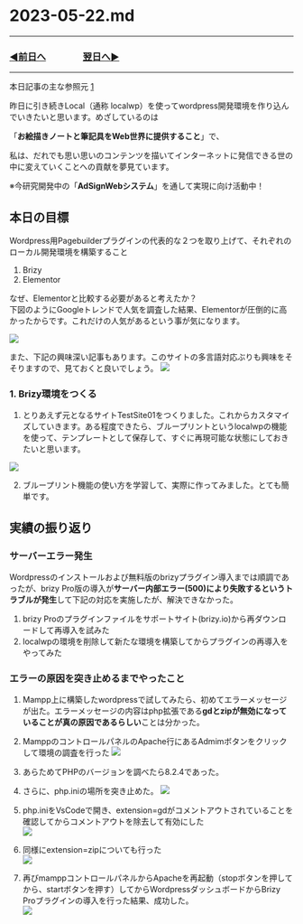 # 2023-05-22.md
---
### [◀️前日へ](https://github.com/yuasys/chatty-journal/blob/main/2023/05/2023-05-21.md)&emsp;&emsp;&emsp;&emsp;[翌日へ▶️](https://github.com/yuasys/chatty-journal/blob/main/2023/05/2023-05-23.md)
---

本日記事の主な参照元 [1](https://hackmd.io/@yuasys/SJFHUeuS2)   

昨日に引き続きLocal（通称 localwp）を使ってwordpress開発環境を作り込んでいきたいと思います。めざしているのは  
  
「<b>お絵描きノートと筆記具をWeb世界に提供すること</b>」で、  

私は、だれでも思い思いのコンテンツを描いてインターネットに発信できる世の中に変えていくことへの貢献を夢見ています。  

※今研究開発中の「<b>AdSignWebシステム</b>」を通して実現に向け活動中！

## 本日の目標

Wordpress用Pagebuilderプラグインの代表的な２つを取り上げて、それぞれのローカル開発環境を構築すること  

1. Brizy
2. Elementor

なぜ、Elementorと比較する必要があると考えたか？  
下図のようにGoogleトレンドで人気を調査した結果、Elementorが圧倒的に高かったからです。これだけの人気があるという事が気になります。

![](https://hackmd.io/_uploads/ByRb9zur3.png)

また、下記の興味深い記事もあります。このサイトの多言語対応ぶりも興味をそそりますので、見ておくと良いでしょう。
[![](https://hackmd.io/_uploads/HyxbQnGuHn.png)](https://www.semseoblog.com/ja/best-website-builder-brizy-vs-elementor/)


### 1. Brizy環境をつくる

1. とりあえず元となるサイトTestSite01をつくりました。これからカスタマイズしていきます。ある程度できたら、ブループリントというlocalwpの機能を使って、テンプレートとして保存して、すぐに再現可能な状態にしておきたいと思います。

![](https://hackmd.io/_uploads/r1Gxnlur2.png)


2. ブループリント機能の使い方を学習して、実際に作ってみました。とても簡単です。

## 実績の振り返り

### サーバーエラー発生

Wordpressのインストールおよび無料版のbrizyプラグイン導入までは順調であったが、brizy Pro版の導入が<b>サーバー内部エラー(500)により失敗するというトラブルが発生</b>して下記の対応を実施したが、解決できなかった。

1. brizy Proのプラグインファイルをサポートサイト(brizy.io)から再ダウンロードして再導入を試みた
2. localwpの環境を削除して新たな環境を構築してからプラグインの再導入をやってみた

### エラーの原因を突き止めるまでやったこと

1. Mampp上に構築したwordpressで試してみたら、初めてエラーメッセージが出た。エラーメッセージの内容はphp拡張である<b>gdとzipが無効になっていることが真の原因であるらしい</b>ことは分かった。
2. MamppのコントロールパネルのApache行にあるAdmimボタンをクリックして環境の調査を行った
![](https://hackmd.io/_uploads/rJ77FrFH2.png)
3. あらためてPHPのバージョンを調べたら8.2.4であった。
4. さらに、php.iniの場所を突き止めた。
![](https://hackmd.io/_uploads/S1GqwHYrn.png)

5. php.iniをVsCodeで開き、extension=gdがコメントアウトされていることを確認してからコメントアウトを除去して有効にした<br>
![](https://hackmd.io/_uploads/SJa_qHFHn.png)

6. 同様にextension=zipについても行った<br>
![](https://hackmd.io/_uploads/ryM05BFH2.png)

7. 再びmamppコントロールパネルからApacheを再起動（stopボタンを押してから、startボタンを押す）してからWordpressダッシュボードからBrizy Proブラグインの導入を行った結果、成功した。<br>
![](https://hackmd.io/_uploads/ry46CHYH3.png)


